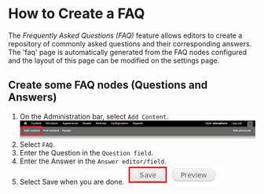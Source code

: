 # How to Create a FAQ
The *Frequently Asked Questions (FAQ)* feature allows editors to create a repository of commonly asked questions and their corresponding answers. The 'faq' page is automatically generated from the FAQ nodes configured and the layout of this page can be modified on the settings page.

## Create some FAQ nodes (Questions and Answers)
1. On the Administration bar, select `Add Content`.
![Add Content Highlighted](../images/ambac.png)
2. Select `FAQ`.
3. Enter the Question in the `Question field`.
4. Enter the Answer in the `Answer editor/field`.
5. Select Save when you are done.
![Image of Save Button](../images/save.png)
